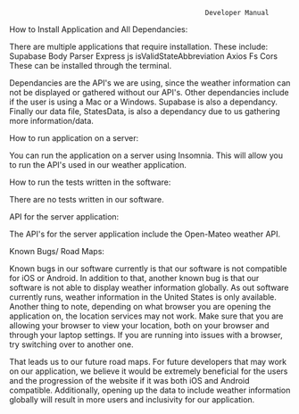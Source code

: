                                                      Developer Manual

How to Install Application and All Dependancies:


  There are multiple applications that require installation. These include:
        Supabase
        Body Parser
        Express js
        isValidStateAbbreviation
        Axios
        Fs
        Cors
  These can be installed through the terminal.

  Dependancies are the API's we are using, since the weather information can not be displayed or gathered without our API's. Other dependancies include if the user is using a Mac or a Windows. Supabase is also a dependancy. Finally our data file, StatesData, is also a dependancy due to us gathering more information/data. 
  


How to run application on a server:


  You can run the application on a server using Insomnia. This will allow you to run the API's used in our weather application. 
  

How to run the tests written in the software:


  There are no tests written in our software. 


API for the server application:


  The API's for the server application include the Open-Mateo weather API.


Known Bugs/ Road Maps:


  Known bugs in our software currently is that our software is not compatible for iOS or Android. In addition to that, another known bug is that our software is not able to display weather information globally. As out software currently runs, weather information in the United States is only available. Another thing to note, depending on what browser you are opening the application on, the location services may not work. Make sure that you are allowing your browser to view your location, both on your browser and through your laptop settings. If you are running into issues with a browser, try switching over to another one. 

That leads us to our future road maps. For future developers that may work on our application, we believe it would be extremely beneficial for the users and the progression of the website if it was both iOS and Android compatible. Additionally, opening up the data to include weather information globally will result in more users and inclusivity for our application. 






                                                                                  
